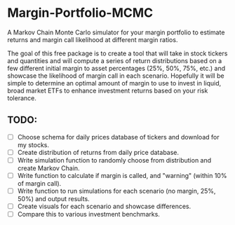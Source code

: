 # Margin-Portfolio-MCMC
A Markov Chain Monte Carlo simulator for your margin portfolio to estimate returns and margin call likelihood at different margin ratios.

The goal of this free package is to create a tool that will take in stock tickers and quantities and will compute a series of return distributions based on a few different initial margin to asset percentages (25%, 50%, 75%, etc.) and showcase the likelihood of margin call in each scenario. Hopefully it will be simple to determine an optimal amount of margin to use to invest in liquid, broad market ETFs to enhance investment returns based on your risk tolerance. 

## TODO:
- [ ] Choose schema for daily prices database of tickers and download for my stocks.
- [ ] Create distribution of returns from daily price database.
- [ ] Write simulation function to randomly choose from distribution and create Markov Chain.
- [ ] Write function to calculate if margin is called, and "warning" (within 10% of margin call).
- [ ] Write function to run simulations for each scenario (no margin, 25%, 50%) and output results.
- [ ] Create visuals for each scenario and showcase differences.
- [ ] Compare this to various investment benchmarks.
